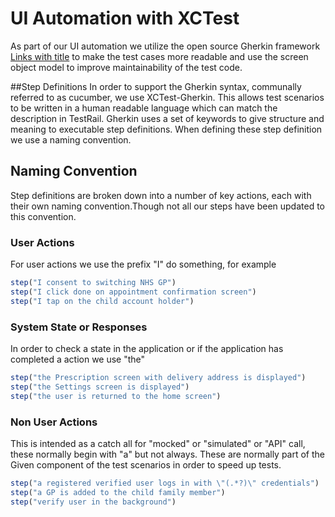 # UI Automation with XCTest
As part of our UI automation we utilize the open source Gherkin framework [Links with title](https://github.com/net-a-porter-mobile/XCTest-Gherkin "XCTest-Gherkin") to make the test cases more readable and use the screen object model to improve maintainability of the test code.

##Step Definitions
In order to support the Gherkin syntax, communally referred to as cucumber, we use XCTest-Gherkin. This allows test scenarios to be written in a human readable language which can match the description in TestRail. Gherkin uses a set of keywords to give structure and meaning to executable step definitions. When defining these step definition we use a naming convention.

## Naming Convention
Step definitions are broken down into a number of key actions, each with their own naming convention.Though not all our steps have been updated to this convention.

### User Actions
For user actions we use the prefix "I" do something, for example
```javascript
step("I consent to switching NHS GP")
step("I click done on appointment confirmation screen")
step("I tap on the child account holder")
```

### System State or Responses
In order to check a state in the application or if the application has completed a action we use "the"
```javascript
step("the Prescription screen with delivery address is displayed")
step("the Settings screen is displayed")
step("the user is returned to the home screen")
```

### Non User Actions
This is intended as a catch all for "mocked" or "simulated" or "API" call, these normally begin with "a" but not always. These are normally part of the Given component of the test scenarios in order to speed up tests.
```javascript
step("a registered verified user logs in with \"(.*?)\" credentials")
step("a GP is added to the child family member")
step("verify user in the background")
```
